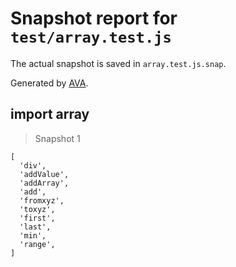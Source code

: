 # Snapshot report for `test/array.test.js`

The actual snapshot is saved in `array.test.js.snap`.

Generated by [AVA](https://avajs.dev).

## import array

> Snapshot 1

    [
      'div',
      'addValue',
      'addArray',
      'add',
      'fromxyz',
      'toxyz',
      'first',
      'last',
      'min',
      'range',
    ]
